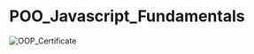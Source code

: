 # POO_Javascript_Fundamentals
![OOP_Certificate](https://user-images.githubusercontent.com/86266916/225244257-8d32c9e8-d773-4824-9013-86a0347ac73c.png)
